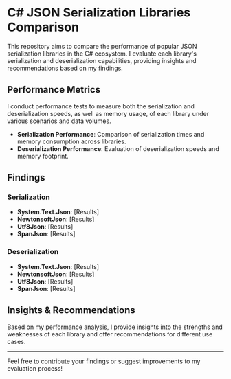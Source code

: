 # C# JSON Serialization Libraries Comparison

This repository aims to compare the performance of popular JSON serialization libraries in the C# ecosystem. I evaluate each library's serialization and deserialization capabilities, providing insights and recommendations based on my findings.

## Performance Metrics

I conduct performance tests to measure both the serialization and deserialization speeds, as well as memory usage, of each library under various scenarios and data volumes.

- **Serialization Performance**: Comparison of serialization times and memory consumption across libraries.
- **Deserialization Performance**: Evaluation of deserialization speeds and memory footprint.

## Findings

### Serialization

- **System.Text.Json**: [Results]
- **NewtonsoftJson**: [Results]
- **Utf8Json**: [Results]
- **SpanJson**: [Results]

### Deserialization

- **System.Text.Json**: [Results]
- **NewtonsoftJson**: [Results]
- **Utf8Json**: [Results]
- **SpanJson**: [Results]
  
## Insights & Recommendations

Based on my performance analysis, I provide insights into the strengths and weaknesses of each library and offer recommendations for different use cases.

---

Feel free to contribute your findings or suggest improvements to my evaluation process!
